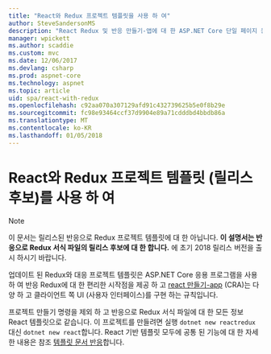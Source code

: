 ```yaml
---
title: "React와 Redux 프로젝트 템플릿을 사용 하 여"
author: SteveSandersonMS
description: "React Redux 및 반응 만들기-앱에 대 한 ASP.NET Core 단일 페이지 응용 프로그램 (SPA) 릴리스 후보 프로젝트 템플릿으로 시작 하는 방법에 알아봅니다."
manager: wpickett
ms.author: scaddie
ms.custom: mvc
ms.date: 12/06/2017
ms.devlang: csharp
ms.prod: aspnet-core
ms.technology: aspnet
ms.topic: article
uid: spa/react-with-redux
ms.openlocfilehash: c92aa070a307129afd91c432739625b5e0f8b29e
ms.sourcegitcommit: fc98e93464ccf37d9904e89a71cdddbd4bbdb86a
ms.translationtype: MT
ms.contentlocale: ko-KR
ms.lasthandoff: 01/05/2018
---
```

# <a name="use-the-react-with-redux-project-template-release-candidate"></a>React와 Redux 프로젝트 템플릿 (릴리스 후보)를 사용 하 여

> [!NOTE]
> 이 문서는 릴리스된 반응으로 Redux 프로젝트 템플릿에 대 한 아닙니다. **이 설명서는 반응으로 Redux 서식 파일의 릴리스 후보에 대 한 합니다.** 에 초기 2018 릴리스 버전을 출시 하시기 바랍니다.

업데이트 된 Redux와 대응 프로젝트 템플릿은 ASP.NET Core 응용 프로그램을 사용 하 여 반응 Redux에 대 한 편리한 시작점을 제공 하 고 [react 만들기-app](https://github.com/facebookincubator/create-react-app) (CRA)는 다양 하 고 클라이언트 쪽 UI (사용자 인터페이스)를 구현 하는 규칙입니다.

프로젝트 만들기 명령을 제외 하 고 반응으로 Redux 서식 파일에 대 한 모든 정보 React 템플릿으로 같습니다. 이 프로젝트를 만들려면 실행 `dotnet new reactredux` 대신 `dotnet new react`합니다. React 기반 템플릿 모두에 공통 된 기능에 대 한 자세한 내용은 참조 [템플릿 문서 반응](xref:spa/react)합니다.
